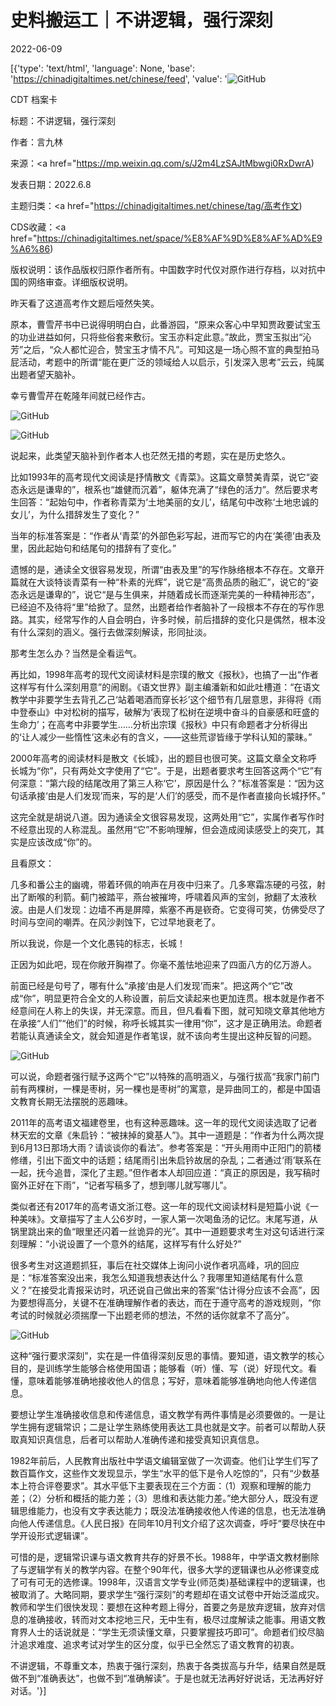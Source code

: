 # 史料搬运工｜不讲逻辑，强行深刻

2022-06-09

[{'type': 'text/html', 'language': None, 'base': 'https://chinadigitaltimes.net/chinese/feed', 'value': '![GitHub](https://chinadigitaltimes.net/chinese/files/2022/06/post-682830-62a1da3c8f747.)



CDT 档案卡

标题：不讲逻辑，强行深刻

作者：言九林

来源：<a href="https://mp.weixin.qq.com/s/J2m4LzSAJtMbwgi0RxDwrA)

发表日期：2022.6.8

主题归类：<a href="https://chinadigitaltimes.net/chinese/tag/高考作文)

CDS收藏：<a href="https://chinadigitaltimes.net/space/%E8%AF%9D%E8%AF%AD%E9%A6%86)

版权说明：该作品版权归原作者所有。中国数字时代仅对原作进行存档，以对抗中国的网络审查。详细版权说明。





昨天看了这道高考作文题后哑然失笑。

原本，曹雪芹书中已说得明明白白，此番游园，“原来众客心中早知贾政要试宝玉的功业进益如何，只将些俗套来敷衍。宝玉亦料定此意。”故此，贾宝玉拟出“沁芳”之后，“众人都忙迎合，赞宝玉才情不凡”。可知这是一场心照不宣的典型拍马屁活动，考题中的所谓“能在更广泛的领域给人以启示，引发深入思考”云云，纯属出题者望天脑补。

幸亏曹雪芹在乾隆年间就已经作古。

![GitHub](https://chinadigitaltimes.net/chinese/files/2022/06/post-682830-62a1da3c9bf10.)

![GitHub](https://chinadigitaltimes.net/chinese/files/2022/06/post-682830-62a1da3ca8278.)

说起来，此类望天脑补到作者本人也茫然无措的考题，实在是历史悠久。

比如1993年的高考现代文阅读是抒情散文《青菜》。这篇文章赞美青菜，说它“姿态永远是谦卑的”，根系也“雄健而沉着”，躯体充满了“绿色的活力”。然后要求考生回答：“起始句中，作者称青菜为‘土地美丽的女儿’，结尾句中改称‘土地忠诚的女儿’，为什么措辞发生了变化？”

当年的标准答案是：“作者从‘青菜’的外部色彩写起，进而写它的内在‘美德’由表及里，因此起始句和结尾句的措辞有了变化。”

遗憾的是，通读全文很容易发现，所谓“由表及里”的写作脉络根本不存在。文章开篇就在大谈特谈青菜有一种“朴素的光辉”，说它是“高贵品质的融汇”，说它的“姿态永远是谦卑的”，说它“是与生俱来，并随着成长而逐渐完美的一种精神形态”，已经迫不及待将“里”给掀了。显然，出题者给作者脑补了一段根本不存在的写作思路。其实，经常写作的人自会明白，许多时候，前后措辞的变化只是偶然，根本没有什么深刻的涵义。强行去做深刻解读，形同扯淡。

那考生怎么办？当然是全看运气。

再比如，1998年高考的现代文阅读材料是宗璞的散文《报秋》，也搞了一出“作者这样写有什么深刻用意”的闹剧。《语文世界》副主编潘新和如此吐槽道：“在语文教学中非要学生去背孔乙己‘站着喝酒而穿长衫’这个细节有几层意思，非得将《雨中登泰山》中对松树的描写，破解为‘表现了松树在逆境中奋斗的自豪感和旺盛的生命力’；在高考中非要学生……分析出宗璞《报秋》中只有命题者才分析得出的‘让人减少一些惰性’这未必有的含义，——这些荒谬皆缘于学科认知的蒙昧。”

2000年高考的阅读材料是散文《长城》，出的题目也很可笑。这篇文章全文称呼长城为“你”，只有两处文字使用了“它”。于是，出题者要求考生回答这两个“它”有何深意：“第六段的结尾改用了第三人称‘它’，原因是什么？”标准答案是：“因为这句话承接‘由是人们发现’而来，写的是‘人们’的感受，而不是作者直接向长城抒怀。”

这完全就是胡说八道。因为通读全文很容易发现，这两处用“它”，实属作者写作时不经意出现的人称混乱。虽然用“它”不影响理解，但会造成阅读感受上的突兀，其实是应该改成“你”的。

且看原文：

几多和番公主的幽魂，带着环佩的响声在月夜中归来了。几多寒霜冻硬的弓弦，射出了断喉的利箭。蓟门被踏平，燕台被摧垮，呼啸着风声的宝剑，掀翻了太液秋波。由是人们发现：边墙不再是屏障，紫塞不再是嵚奇。它变得可笑，仿佛受尽了时间与空间的嘲弄。在风沙剥蚀下，它过早地衰老了。

所以我说，你是一个文化愚钝的标志，长城！

正因为如此吧，现在你敞开胸襟了。你毫不羞怯地迎来了四面八方的亿万游人。

前面已经是句号了，哪有什么“承接‘由是人们发现’而来”。把这两个“它”改成“你”，明显更符合全文的人称设置，前后文读起来也更加连贯。根本就是作者不经意间在人称上的失误，并无深意。而且，但凡看看下图，就可知晓文章其他地方在承接“人们”“他们”的时候，称呼长城其实一律用“你”，这才是正确用法。命题者若能认真通读全文，就会知道是作者笔误，就不该向考生提出这种反智的问题。

![GitHub](https://chinadigitaltimes.net/chinese/files/2022/06/post-682830-62a1da3cb336e.)

可以说，命题者强行赋予这两个“它”以特殊的高明涵义，与强行拔高“我家门前门前有两棵树，一棵是枣树，另一棵也是枣树”的寓意，是异曲同工的，都是中国语文教育长期无法摆脱的恶趣味。

2011年的高考语文福建卷里，也有这种恶趣味。这一年的现代文阅读选取了记者林天宏的文章《朱启钤：“被抹掉的奠基人”》。其中一道题是：“作者为什么两次提到6月13日那场大雨？请谈谈你的看法”。参考答案是：“开头用雨中正阳门的箭楼修缮，引出下面文中的话题；结尾雨引出朱启钤故居的杂乱；二者通过‘雨’联系在一起，抚今追昔，深化了主题。”但作者本人却回应道：“真正的原因是，我写稿时窗外正好在下雨”，“记者写稿多了，想到哪儿就写哪儿”。

类似者还有2017年的高考语文浙江卷。这一年的现代文阅读材料是短篇小说《一种美味》。文章描写了主人公6岁时，一家人第一次喝鱼汤的记忆。末尾写道，从锅里跳出来的鱼“眼里还闪着一丝诡异的光”。其中一道题要求考生对这句话进行深刻理解：“小说设置了一个意外的结尾，这样写有什么好处?”

很多考生对这道题抓狂，事后在社交媒体上询问小说作者巩高峰，巩的回应是：“标准答案没出来，我怎么知道我想表达什么？我哪里知道结尾有什么意义？”在接受北青报采访时，巩还说自己做出来的答案“估计得分应该不会高”，因为要想得高分，关键不在准确理解作者的表达，而在于遵守高考的游戏规则，“你考试的时候就必须揣摩一下出题老师的想法，不然的话你就拿不了高分”。

![GitHub](https://chinadigitaltimes.net/chinese/files/2022/06/post-682830-62a1da3cbd687.)

这种“强行要求深刻”，实在是一件值得深刻反思的事情。要知道，语文教学的核心目的，是训练学生能够合格使用国语；能够看（听）懂、写（说）好现代文。看懂，意味着能够准确地接收他人的信息；写好，意味着能够准确地向他人传递信息。

要想让学生准确接收信息和传递信息，语文教学有两件事情是必须要做的。一是让学生拥有逻辑常识；二是让学生熟练使用表达工具也就是文字。前者可以帮助人获取真知识真信息，后者可以帮助人准确传递和接受真知识真信息。

1982年前后，人民教育出版社中学语文编辑室做了一次调查。他们让学生们写了数百篇作文，这些作文发现显示，学生“水平的低下是令人吃惊的”，只有“少数基本上符合评卷要求”。其水平低下主要表现在三个方面：（1）观察和理解的能力差；（2）分析和概括的能力差；（3）思维和表达能力差。”绝大部分人，既没有逻辑思维能力，也没有文字表达能力；既没法准确接收他人传递的信息，也无法准确向他人传递信息。《人民日报》在同年10月刊文介绍了这次调查，呼吁“要尽快在中学开设形式逻辑课”。

可惜的是，逻辑常识课与语文教育共存的好景不长。1988年，中学语文教材删除了与逻辑学有关的教学内容。在整个90年代，很多大学的逻辑课也从必修课变成了可有可无的选修课。1998年，汉语言文学专业(师范类)基础课程中的逻辑课，也被取消了。大略同期，要求学生“强行深刻”的考题却在语文试卷中开始泛滥成灾。教师和学生们很快发现：要想在这种考题上得分，首要之务是放弃逻辑，放弃对信息的准确接收，转而对文本挖地三尺，无中生有，极尽过度解读之能事。用语文教育界人士的话说就是：“学生无须读懂文章，只要掌握技巧即可”。命题者们绞尽脑汁追求难度、追求考试对学生的区分度，似乎已全然忘了语文教育的初衷。

不讲逻辑，不尊重文本，热衷于强行深刻，热衷于各类拔高与升华，结果自然是既做不到“准确表达”，也做不到“准确解读”。于是也就无法再好好说话，无法再好好对话。'}]